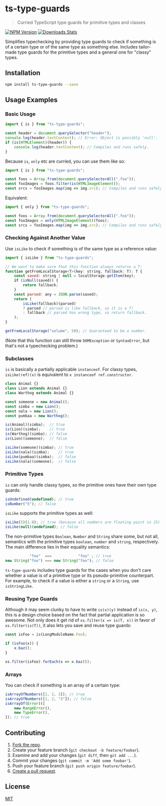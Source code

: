 # ts-type-guards
> Curried TypeScript type guards for primitive types and classes

[![NPM Version][npm-image]][npm-url]
[![Downloads Stats][npm-downloads]][npm-url]

Simplifies typechecking by providing type guards to check if something is of a certain type or of the same type as something else. Includes tailor-made type guards for the primitive types and a general one for "classy" types.



## Installation

```sh
npm install ts-type-guards --save
```



## Usage Examples

### Basic Usage

```javascript
import { is } from "ts-type-guards";

const header = document.querySelector("header");
console.log(header.textContent); // Error: Object is possibly 'null'.
if (is(HTMLElement)(header)) {
    console.log(header.textContent); // Compiles and runs safely.
}
```

Because `is`, `only` etc are curried, you can use them like so:

```javascript
import { is } from "ts-type-guards";

const foos = Array.from(document.querySelectorAll(".foo"));
const fooImages = foos.filter(is(HTMLImageElement));
const srcs = fooImages.map(img => img.src); // Compiles and runs safely.
```

Equivalent:

```javascript
import { only } from "ts-type-guards";

const foos = Array.from(document.querySelectorAll(".foo"));
const fooImages = only(HTMLImageElement)(foos);
const srcs = fooImages.map(img => img.src); // Compiles and runs safely.
```


### Checking Against Another Value

Use `isLike` to check if something is of the same type as a reference value:

```javascript
import { isLike } from "ts-type-guards";

// We want to make sure that this function always returns a T:
function getFromLocalStorage<T>(key: string, fallback: T): T {
    const saved: string | null = localStorage.getItem(key);
    if (isNull(saved)) {
        return fallback;
    }
    const parsed: any = JSON.parse(saved);
    return (
        isLike(fallback)(parsed)
        ? parsed // parsed is like fallback, so it is a T!
        : fallback // parsed has wrong type, so return fallback.
    );
}

getFromLocalStorage("volume", 50); // Guaranteed to be a number.
```

(Note that this function can still throw `DOMException` or `SyntaxError`, but that's not a typechecking problem.)


### Subclasses

`is` is basically a partially applicable `instanceof`. For classy types, `isLike(ref)(x)` is equivalent to `x instanceof ref.constructor`.

```javascript
class Animal {}
class Lion extends Animal {}
class Warthog extends Animal {}

const someone = new Animal();
const simba = new Lion();
const nala = new Lion();
const pumbaa = new Warthog();

is(Animal)(simba);  // true
is(Lion)(simba);    // true
is(Warthog)(simba); // false
is(Lion)(someone);  // false

isLike(someone)(simba); // true
isLike(nala)(simba);    // true
isLike(pumbaa)(simba);  // false
isLike(nala)(someone);  // false
```


### Primitive Types

`is` can only handle classy types, so the primitive ones have their own type guards:

```javascript
isUndefined(undefined); // true
isNumber("5"); // false
```

`isLike` supports the primitive types as well:

```javascript
isLike(5)(1.0); // true (because all numbers are floating point in JS)
isLike(null)(undefined); // false
```

The non-primitive types `Boolean`, `Number` and `String` share some, but not all, semantics with the primitive types `boolean`, `number` and `string`, respectively. The main difference lies in their equality semantics:

```javascript
           "foo"  ===            "foo" ; // true
new String("foo") === new String("foo"); // false
```

`ts-type-guards` includes type guards for the cases when you don't care whether a value is of a primitive type or its pseudo-primitive counterpart. For example, to check if a value is either a `string` or a `String`, use `isStringLike`.


### Reusing Type Guards

Although it may seem clunky to have to write `is(x)(y)` instead of `is(x, y)`, this is a design choice based on the fact that partial application is so awesome. Not only does it get rid of `xs.filter(x => is(T, x))` in favor of `xs.filter(is(T))`, it also lets you save and reuse type guards:

```javascript
const isFoo = is(LongModuleName.Foo);

if (isFoo(x)) {
    x.baz();
}

xs.filter(isFoo).forEach(x => x.baz());
```


### Arrays

You can check if something is an array of a certain type:

```javascript
isArrayOfNumbers([1, 2, 3]); // true
isArrayOfNumbers([1, 2, "3"]); // false
isArrayOf(Error)([
    new RangeError(),
    new TypeError(),
]); // true
```



## Contributing

1. [Fork the repo](https://github.com/SimonAlling/ts-type-guards/fork).
1. Create your feature branch (`git checkout -b feature/foobar`).
1. Examine and add your changes (`git diff`, then `git add ...`).
1. Commit your changes (`git commit -m 'Add some foobar'`).
1. Push your feature branch (`git push origin feature/foobar`).
1. [Create a pull request](https://github.com/SimonAlling/ts-type-guards/pulls).



## License

[MIT](http://vjpr.mit-license.org)


[npm-image]: https://img.shields.io/npm/v/ts-type-guards.svg
[npm-url]: https://npmjs.org/package/ts-type-guards
[npm-downloads]: https://img.shields.io/npm/dm/ts-type-guards.svg
